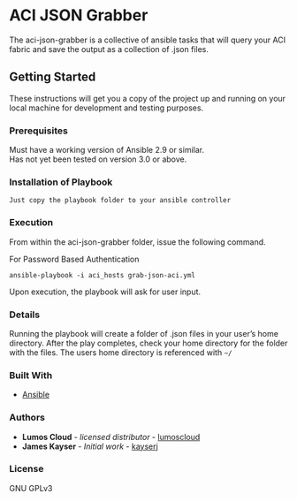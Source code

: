 # ACI JSON Grabber

The aci-json-grabber is a collective of ansible tasks that will query your ACI fabric and save the output as a collection of .json files.

## Getting Started

These instructions will get you a copy of the project up and running on your local machine for development and testing purposes.

### Prerequisites

Must have a working version of Ansible 2.9 or similar.  
Has not yet been tested on version 3.0 or above.  


### Installation of Playbook

```
Just copy the playbook folder to your ansible controller
```

### Execution

From within the aci-json-grabber folder, issue the following command.


For Password Based Authentication
```
ansible-playbook -i aci_hosts grab-json-aci.yml
```

Upon execution, the playbook will ask for user input.


### Details

Running the playbook will create a folder of .json files in your user’s home directory.  After the play completes, check your home directory for the folder with the files. The users home directory is referenced with `~/`


### Built With

* [Ansible](https://www.ansible.com/)


### Authors

* **Lumos Cloud** - *licensed distributor* - [lumoscloud](https://github.com/lumoscloud)
* **James Kayser** - *Initial work* - [kayserj](https://github.com/kayserj)

### License

GNU GPLv3


